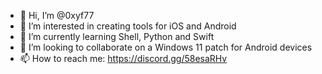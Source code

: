 - 👋 Hi, I’m @0xyf77
- 👀 I’m interested in creating tools for iOS and Android
- 🌱 I’m currently learning Shell, Python and Swift
- 💞️ I’m looking to collaborate on a Windows 11 patch for Android devices
- 📫 How to reach me: https://discord.gg/58esaRHv

<!---
0xyf77/0xyf77 is a ✨ special ✨ repository because its `README.md` (this file) appears on your GitHub profile.
You can click the Preview link to take a look at your changes.
--->
